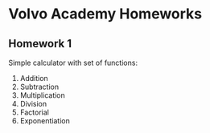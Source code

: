 # Volvo Academy Homeworks
## Homework 1
Simple calculator with set of functions:
1. Addition
2. Subtraction
3. Multiplication
4. Division
5. Factorial
6. Exponentiation
